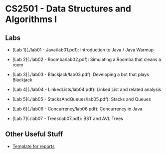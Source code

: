 CS2501 - Data Structures and Algorithms I
===============================

<a name="introduction"></a>Labs
--------------------------------------- 


- [Lab 1](./lab01 - Java/lab01.pdf): Introduction to Java / Java Warmup

- [Lab 2](./lab02 - Roomba/lab02.pdf): Simulating a Roomba that cleans a room

- [Lab 3](./lab03 - Blackjack/lab03.pdf): Developing a bot that plays Blackjack

- [Lab 4](./lab04 - LinkedLists/lab04.pdf): Linked List and related analysis

- [Lab 5](./lab05 - StacksAndQueues/lab05.pdf): Stacks and Queues

- [Lab 6](./lab06 - Concurrency/lab06.pdf): Concurrency in Java

- [Lab 7](./lab07 - Trees/lab07.pdf): BST and AVL Trees


<a name="other"></a>Other Useful Stuff
---------------------------------------

- [Template for reports](./WordPaperTemplate.zip) 